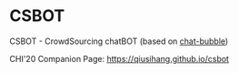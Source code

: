 # CSBOT
CSBOT - CrowdSourcing chatBOT (based on <a href="https://github.com/dmitrizzle/chat-bubble">chat-bubble</a>)

CHI'20 Companion Page: <a href="https://qiusihang.github.io/csbot">https://qiusihang.github.io/csbot</a>
